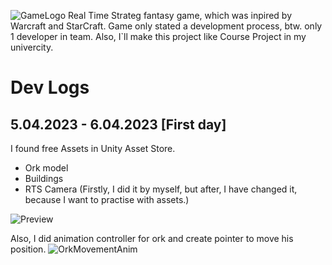 ![GameLogo](https://media.discordapp.net/attachments/668823462479134722/1093321120406589530/warforge-logo-white.png?width=2022&height=558)
Real Time Strateg fantasy game, which was inpired by Warcraft and StarCraft. Game only stated a development process, btw. only 1 developer in team.
Also, I`ll make this project like Course Project in my univercity.

# Dev Logs

## 5.04.2023 - 6.04.2023 [First day]
I found free Assets in Unity Asset Store.
- Ork model
- Buildings
- RTS Camera (Firstly, I did it by myself, but after, I have changed it, because I want to practise with assets.)

![Preview](https://media.discordapp.net/attachments/668823462479134722/1093314474133442630/Screenshot_2023-04-06_at_02.20.57.png?width=2022&height=1084)


Also, I did animation controller for ork and create pointer to move his position.
![OrkMovementAnim](https://media4.giphy.com/media/v1.Y2lkPTc5MGI3NjExMzQ0ZDNkNDQyNzQzYTJlZjVmNjAyYTcwMzFjMDg1OWUwYjYwZDlhNyZjdD1n/Ukcp3kyAUgqYXHVD1k/giphy.gif)
